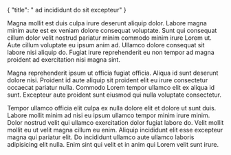 {
  "title": " ad incididunt do sit excepteur"
}

Magna mollit est duis culpa irure deserunt aliquip dolor. Labore magna minim aute est ex veniam dolore consequat voluptate. Sunt qui consequat cillum dolor velit nostrud pariatur minim commodo minim irure Lorem ut. Aute cillum voluptate eu ipsum anim ad. Ullamco dolore consequat sit labore nisi aliquip do. Fugiat irure reprehenderit eu non tempor ad magna proident ad exercitation nisi magna sint.

Magna reprehenderit ipsum ut officia fugiat officia. Aliqua id sunt deserunt dolore nisi. Proident id aute aliquip sit proident elit eu irure consectetur occaecat pariatur nulla. Commodo Lorem tempor ullamco elit ex aliqua id sunt. Excepteur aute proident sunt eiusmod qui nulla voluptate consectetur.

Tempor ullamco officia elit culpa ex nulla dolore elit et dolore ut sunt duis. Labore mollit minim ad nisi eu ipsum ullamco tempor minim irure minim. Dolor nostrud velit qui ullamco exercitation dolor fugiat labore do. Velit mollit mollit eu ut velit magna cillum eu enim. Aliquip incididunt elit esse excepteur magna qui pariatur elit. Do incididunt ullamco aute ullamco laboris adipisicing elit nulla. Enim sint qui velit et in anim qui Lorem velit sunt irure.